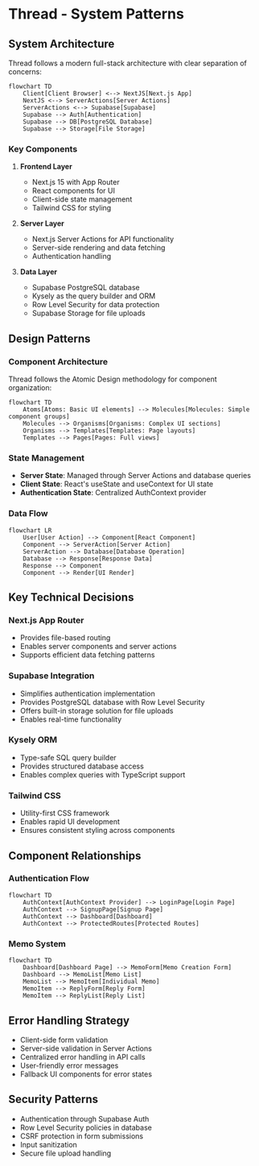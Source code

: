 # Thread - System Patterns

## System Architecture

Thread follows a modern full-stack architecture with clear separation of concerns:

```mermaid
flowchart TD
    Client[Client Browser] <--> NextJS[Next.js App]
    NextJS <--> ServerActions[Server Actions]
    ServerActions <--> Supabase[Supabase]
    Supabase --> Auth[Authentication]
    Supabase --> DB[PostgreSQL Database]
    Supabase --> Storage[File Storage]
```

### Key Components

1. **Frontend Layer**
   - Next.js 15 with App Router
   - React components for UI
   - Client-side state management
   - Tailwind CSS for styling

2. **Server Layer**
   - Next.js Server Actions for API functionality
   - Server-side rendering and data fetching
   - Authentication handling

3. **Data Layer**
   - Supabase PostgreSQL database
   - Kysely as the query builder and ORM
   - Row Level Security for data protection
   - Supabase Storage for file uploads

## Design Patterns

### Component Architecture

Thread follows the Atomic Design methodology for component organization:

```mermaid
flowchart TD
    Atoms[Atoms: Basic UI elements] --> Molecules[Molecules: Simple component groups]
    Molecules --> Organisms[Organisms: Complex UI sections]
    Organisms --> Templates[Templates: Page layouts]
    Templates --> Pages[Pages: Full views]
```

### State Management

- **Server State**: Managed through Server Actions and database queries
- **Client State**: React's useState and useContext for UI state
- **Authentication State**: Centralized AuthContext provider

### Data Flow

```mermaid
flowchart LR
    User[User Action] --> Component[React Component]
    Component --> ServerAction[Server Action]
    ServerAction --> Database[Database Operation]
    Database --> Response[Response Data]
    Response --> Component
    Component --> Render[UI Render]
```

## Key Technical Decisions

### Next.js App Router

- Provides file-based routing
- Enables server components and server actions
- Supports efficient data fetching patterns

### Supabase Integration

- Simplifies authentication implementation
- Provides PostgreSQL database with Row Level Security
- Offers built-in storage solution for file uploads
- Enables real-time functionality

### Kysely ORM

- Type-safe SQL query builder
- Provides structured database access
- Enables complex queries with TypeScript support

### Tailwind CSS

- Utility-first CSS framework
- Enables rapid UI development
- Ensures consistent styling across components

## Component Relationships

### Authentication Flow

```mermaid
flowchart TD
    AuthContext[AuthContext Provider] --> LoginPage[Login Page]
    AuthContext --> SignupPage[Signup Page]
    AuthContext --> Dashboard[Dashboard]
    AuthContext --> ProtectedRoutes[Protected Routes]
```

### Memo System

```mermaid
flowchart TD
    Dashboard[Dashboard Page] --> MemoForm[Memo Creation Form]
    Dashboard --> MemoList[Memo List]
    MemoList --> MemoItem[Individual Memo]
    MemoItem --> ReplyForm[Reply Form]
    MemoItem --> ReplyList[Reply List]
```

## Error Handling Strategy

- Client-side form validation
- Server-side validation in Server Actions
- Centralized error handling in API calls
- User-friendly error messages
- Fallback UI components for error states

## Security Patterns

- Authentication through Supabase Auth
- Row Level Security policies in database
- CSRF protection in form submissions
- Input sanitization
- Secure file upload handling
